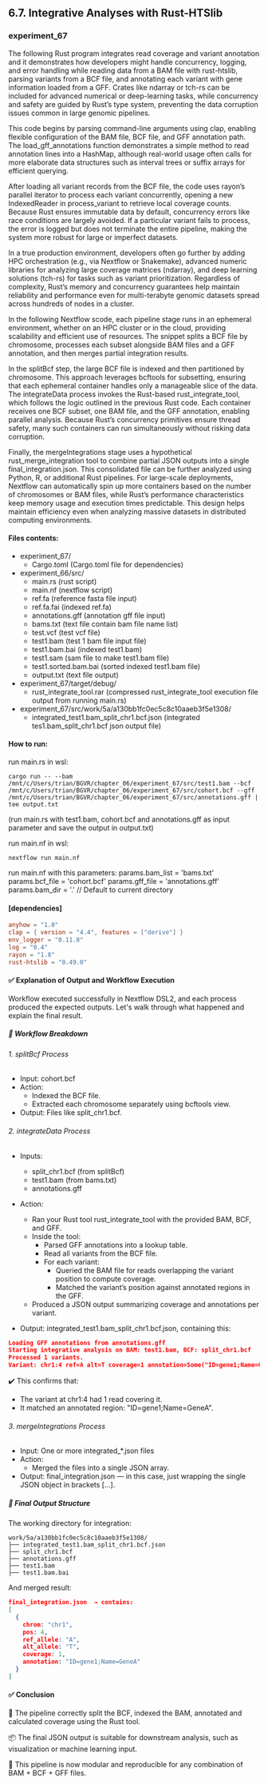 ## 6.7. Integrative Analyses with Rust-HTSlib

### experiment_67

The following Rust program integrates read coverage and variant annotation and it demonstrates how developers might handle concurrency, logging, and error handling while reading data from a BAM file with rust-htslib, parsing variants from a BCF file, and annotating each variant with gene information loaded from a GFF. Crates like ndarray or tch-rs can be included for advanced numerical or deep-learning tasks, while concurrency and safety are guided by Rust’s type system, preventing the data corruption issues common in large genomic pipelines.

This code begins by parsing command-line arguments using clap, enabling flexible configuration of the BAM file, BCF file, and GFF annotation path. The load_gff_annotations function demonstrates a simple method to read annotation lines into a HashMap, although real-world usage often calls for more elaborate data structures such as interval trees or suffix arrays for efficient querying.

After loading all variant records from the BCF file, the code uses rayon’s parallel iterator to process each variant concurrently, opening a new IndexedReader in process_variant to retrieve local coverage counts. Because Rust ensures immutable data by default, concurrency errors like race conditions are largely avoided. If a particular variant fails to process, the error is logged but does not terminate the entire pipeline, making the system more robust for large or imperfect datasets.

In a true production environment, developers often go further by adding HPC orchestration (e.g., via Nextflow or Snakemake), advanced numeric libraries for analyzing large coverage matrices (ndarray), and deep learning solutions (tch-rs) for tasks such as variant prioritization. Regardless of complexity, Rust’s memory and concurrency guarantees help maintain reliability and performance even for multi-terabyte genomic datasets spread across hundreds of nodes in a cluster.

In the following Nextflow scode, each pipeline stage runs in an ephemeral environment, whether on an HPC cluster or in the cloud, providing scalability and efficient use of resources. The snippet splits a BCF file by chromosome, processes each subset alongside BAM files and a GFF annotation, and then merges partial integration results.

In the splitBcf step, the large BCF file is indexed and then partitioned by chromosome. This approach leverages bcftools for subsetting, ensuring that each ephemeral container handles only a manageable slice of the data. The integrateData process invokes the Rust-based rust_integrate_tool, which follows the logic outlined in the previous Rust code. Each container receives one BCF subset, one BAM file, and the GFF annotation, enabling parallel analysis. Because Rust’s concurrency primitives ensure thread safety, many such containers can run simultaneously without risking data corruption.

Finally, the mergeIntegrations stage uses a hypothetical rust_merge_integration tool to combine partial JSON outputs into a single final_integration.json. This consolidated file can be further analyzed using Python, R, or additional Rust pipelines. For large-scale deployments, Nextflow can automatically spin up more containers based on the number of chromosomes or BAM files, while Rust’s performance characteristics keep memory usage and execution times predictable. This design helps maintain efficiency even when analyzing massive datasets in distributed computing environments.

#### Files contents:
* experiment_67/
  * Cargo.toml (Cargo.toml file for dependencies)
* experiment_66/src/
  * main.rs (rust script)
  * main.nf (nextflow script)
  * ref.fa (reference fasta file input)
  * ref.fa.fai (indexed ref.fa)
  * annotations.gff (annotation gff file input)
  * bams.txt (text file contain bam file name list)
  * test.vcf (test vcf file)
  * test1.bam (test 1 bam file input file)
  * test1.bam.bai (indexed test1.bam)
  * test1.sam (sam file to make test1.bam file)
  * test1.sorted.bam.bai (sorted indexed test1.bam file)
  * output.txt (text file output)
* experiment_67/target/debug/
  * rust_integrate_tool.rar (compressed rust_integrate_tool execution file output from running main.rs)
* experiment_67/src/work/5a/a130bb1fc0ec5c8c10aaeb3f5e1308/
  * integrated_test1.bam_split_chr1.bcf.json (integrated tes1.bam_split_chr1.bcf json output file)

#### How to run:

run main.rs in wsl:

```wsl
cargo run -- --bam /mnt/c/Users/trian/BGVR/chapter_06/experiment_67/src/test1.bam --bcf /mnt/c/Users/trian/BGVR/chapter_06/experiment_67/src/cohort.bcf --gff /mnt/c/Users/trian/BGVR/chapter_06/experiment_67/src/annotations.gff | tee output.txt
```

(run main.rs with test1.bam, cohort.bcf and annotations.gff as input parameter and save the output in output.txt)

run main.nf in wsl:

```wsl
nextflow run main.nf
```

run main.nf with this parameters:
params.bam_list = 'bams.txt'
params.bcf_file = 'cohort.bcf'
params.gff_file = 'annotations.gff'
params.bam_dir = '.' // Default to current directory

#### [dependencies]

```toml
anyhow = "1.0"
clap = { version = "4.4", features = ["derive"] }
env_logger = "0.11.8"
log = "0.4"
rayon = "1.8"
rust-htslib = "0.49.0"
```

#### ✅ Explanation of Output and Workflow Execution
Workflow executed successfully in Nextflow DSL2, and each process produced the expected outputs. Let's walk through what happened and explain the final result.

##### 🧩 Workflow Breakdown
###### 1. splitBcf Process

* Input: cohort.bcf
* Action:
  * Indexed the BCF file.
  * Extracted each chromosome separately using bcftools view.
* Output: Files like split_chr1.bcf.

###### 2. integrateData Process

* Inputs:
  * split_chr1.bcf (from splitBcf)
  * test1.bam (from bams.txt)
  * annotations.gff
* Action:
  * Ran your Rust tool rust_integrate_tool with the provided BAM, BCF, and GFF.
  * Inside the tool:
    * Parsed GFF annotations into a lookup table.
    * Read all variants from the BCF file.
    * For each variant:
      * Queried the BAM file for reads overlapping the variant position to compute coverage.
      * Matched the variant’s position against annotated regions in the GFF.
   * Produced a JSON output summarizing coverage and annotations per variant.

* Output:
integrated_test1.bam_split_chr1.bcf.json, containing this:

```json
Loading GFF annotations from annotations.gff
Starting integrative analysis on BAM: test1.bam, BCF: split_chr1.bcf
Processed 1 variants.
Variant: chr1:4 ref=A alt=T coverage=1 annotation=Some("ID=gene1;Name=GeneA")
```

✔️ This confirms that:
* The variant at chr1:4 had 1 read covering it.
* It matched an annotated region: "ID=gene1;Name=GeneA".

###### 3. mergeIntegrations Process
* Input: One or more integrated_*.json files
* Action:
  * Merged the files into a single JSON array.
* Output: final_integration.json — in this case, just wrapping the single JSON object in brackets [...].

##### 📘 Final Output Structure
The working directory for integration:

```psql
work/5a/a130bb1fc0ec5c8c10aaeb3f5e1308/
├── integrated_test1.bam_split_chr1.bcf.json
├── split_chr1.bcf
├── annotations.gff
├── test1.bam
├── test1.bam.bai
```

And merged result:

```json
final_integration.json  → contains:
[
  {
    chrom: "chr1",
    pos: 4,
    ref_allele: "A",
    alt_allele: "T",
    coverage: 1,
    annotation: "ID=gene1;Name=GeneA"
  }
]
```

#### ✅ Conclusion
🔄 The pipeline correctly split the BCF, indexed the BAM, annotated and calculated coverage using the Rust tool.

📦 The final JSON output is suitable for downstream analysis, such as visualization or machine learning input.

🧪 This pipeline is now modular and reproducible for any combination of BAM + BCF + GFF files.
